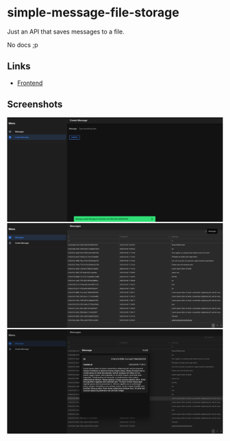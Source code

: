 #  simple-message-file-storage

Just an API that saves messages to a file.

No docs ;p

## Links

* [Frontend](./frontend/README.md)

## Screenshots

![image 1](./docs/image-01.png)
![image 2](./docs/image-02.png)
![image 3](./docs/image-03.png)
